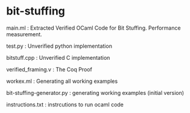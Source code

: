 # bit-stuffing

main.ml : Extracted Verified OCaml Code for Bit Stuffing. Performance measurement.

test.py : Unverified python implementation

bitstuff.cpp : Unverified C implementation

verified_framing.v : The Coq Proof

workex.ml : Generating all working examples

bit-stuffing-generator.py : generating working examples (initial version)

instructions.txt : instrcutions to run ocaml code


